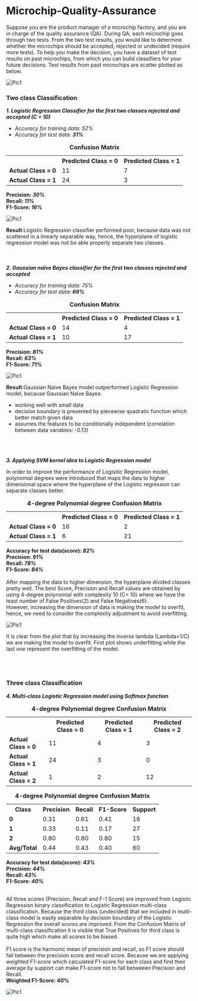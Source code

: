 # Microchip-Quality-Assurance

Suppose you are the product manager of a microchip factory, and you are in charge of the quality assurance (QA). During QA, each microchip goes through two tests. From the two test results, you would like to determine whether the microchips should be accepted, rejected or undecided (require more tests). To help you make the decision, you have a dataset of test results on past microchips, from which you can build classifiers for your future decisions. Test results from past microchips are scatter plotted as below.

![Pic1](pic1.png)


### Two class Classification 
<b>*1. Logistic Regression Classifier for the first two classes rejected and accepted (C = 10)*</b>
- *Accuracy for training data: 52%*
- *Accuracy for test data: <b>31%</b>*

<table style="width:100%">
  <caption><b>Confusion Matrix</b></caption>
  <tr>
    <th></th>
    <th>Predicted Class = 0</th>
    <th>Predicted Class = 1</th>
  </tr>
  <tr>
    <td><b>Actual Class = 0</b></td>
    <td>11</td>
    <td>7</td>
  </tr>
  <tr>
    <td><b>Actual Class = 1</b></td>
    <td>24</td>
    <td>3</td>
  </tr>
</table>

<b>Precision: *30%*</b><br>
<b>Recall: *11%*</b><br>
<b>F1-Score: *16%*</b>

![Pic1](Log_Reg1.png)

<b>Result</b>:Logistic Regression classifier performed poor, because data was not scattered in a linearly separable way, hence, the hyperplane of logistic regression model was not be able properly separate two classes.
<br><br><br><br>
<b>*2. Gaussian naïve Bayes classifier for the first two classes rejected and accepted*</b>
- *Accuracy for training data: 75%*
- *Accuracy for test data: <b>69%</b>*

<table style="width:100%">
  <caption><b>Confusion Matrix</b></caption>
  <tr>
    <th></th>
    <th>Predicted Class = 0</th>
    <th>Predicted Class = 1</th>
  </tr>
  <tr>
    <td><b>Actual Class = 0</b></td>
    <td>14</td>
    <td>4</td>
  </tr>
  <tr>
    <td><b>Actual Class = 1</b></td>
    <td>10</td>
    <td>17</td>
  </tr>
</table>

<b>Precision: *81%*</b><br>
<b>Recall: *63%*</b><br>
<b>F1-Score: *71%*</b>

![Pic1](Gaussian1.png)

<b>Result</b>:Gaussian Naive Bayes model outperformed Logistic Regression model, because Gaussian Naive Bayes:
- working well with small data
- decision boundary is presented by piecewise quadratic function which better match given data
- assumes the features to be conditionally independent (correlation between data variables: -0.13)
<br><br><br><br>

<b>*3. Applying SVM kernel idea to Logistic Regression model</b>*

In order to improve the performance of Logisitic Regression model, polynomial degrees were introduced that maps the data to higher dimensional space where the hyperplane of the Logistic regression can separate classes better.

<table style="width:100%">
  <caption><b>4-degree Polynomial degree Confusion Matrix</b></caption>
  <tr>
    <th></th>
    <th>Predicted Class = 0</th>
    <th>Predicted Class = 1</th>
  </tr>
  <tr>
    <td><b>Actual Class = 0</b></td>
    <td>16</td>
    <td>2</td>
  </tr>
  <tr>
    <td><b>Actual Class = 1</b></td>
    <td>6</td>
    <td>21</td>
  </tr>
</table>

<b>Accuracy for test data(score): *82%*</b><br>
<b>Precision: *91%*</b><br>
<b>Recall: *78%*</b><br>
<b>F1-Score: *84%*</b>
<br><br>
After mapping the data to higher dimension, the hyperplane divided classes pretty well. The best Score, Precision and Recall values are obtained by using 4-degree polynomial with complexity 10 (C= 10) where we have the least number of False Positives(2) and False Negatives(6).<br>
However, increasing the dimension of data is making the model to overfit, hence, we need to consider the complexity adjustment to avoid overfitting.

![Pic1](Polynomial.png)

It is clear from the plot that by increasing the inverse lambda (Lambda=1/C) we are making the model to overfit.
First plot shows underfitting while the last one represent the overfitting of the model.
<br><br><br><br>
### Three class Classification 
<b>*4. Multi-class Logistic Regression model using Softmax function</b>*

<table style="width:100%">
  <caption><b>4-degree Polynomial degree Confusion Matrix</b></caption>
  <tr>
    <th></th>
    <th>Predicted Class = 0</th>
    <th>Predicted Class = 1</th>
    <th>Predicted Class = 2</th>
  </tr>
  <tr>
    <td><b>Actual Class = 0</b></td>
    <td>11</td>
    <td>4</td>
    <td>3</td>
  </tr>
  <tr>
    <td><b>Actual Class = 1</b></td>
    <td>24</td>
    <td>3</td>
    <td>0</td>
  </tr>
    <tr>
    <td><b>Actual Class = 2</b></td>
    <td>1</td>
    <td>2</td>
    <td>12</td>
  </tr>
</table>

<table style="width:100%">
  <caption><b>4-degree Polynomial degree Confusion Matrix</b></caption>
  <tr>
    <th>Class</th>
    <th>Precision</th>
    <th>Recall</th>
    <th>F1-Score</th>
    <th>Support</th>
  </tr>
  <tr>
    <td><b>0</b></td>
    <td>0.31</td>
    <td>0.61</td>
    <td>0.41</td>
    <td>18</td>
  </tr>
   <tr>
    <td><b>1</b></td>
    <td>0.33</td>
    <td>0.11</td>
    <td>0.17</td>
    <td>27</td>
  </tr>
    <tr>
    <td><b>2</b></td>
    <td>0.80</td>
    <td>0.80</td>
    <td>0.80</td>
    <td>15</td>
  </tr>
    <tr>
    <td><b>Avg/Total</b></td>
    <td>0.44</td>
    <td>0.43</td>
    <td>0.40</td>
    <td>60</td>
  </tr>
  
</table>

<b>Accuracy for test data(score): *43%*</b><br>
<b>Precision: *44%*</b><br>
<b>Recall: *43%*</b><br>
<b>F1-Score: *40%*</b>
<br><br>

All three scores (Precision, Recall and F-1 Score) are improved from Logistic Regression binary classification to Logistic Regression multi-class classification. Because the third class (undecided) that we included in multi-class model is easily separable by decision boundary of the Logistic Regression the overall scores are improved. From the Confusion Matrix of multi-class classification it is visible that True Positives for third class is quite high which make all scores to be biased.
<br><br>
F1 score is the harmonic mean of precision and recall, so F1 score should fall between the precision score and recall score. Because we are applying *weighted F1-score* which calculated F1-score for each class and find their average by support can make F1-score not to fall betweeen Precision and Recall.<br>
<b>Weighted F1-Score: 40%</b>

![Pic1](Multiclass.png)
